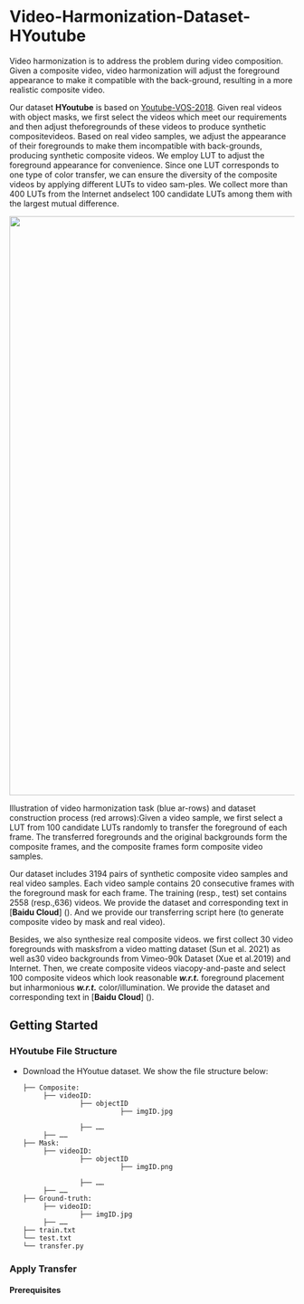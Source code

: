 # Video-Harmonization-Dataset-HYoutube
Video harmonization is to address the problem during video composition. Given a composite video, video harmonization will adjust the foreground appearance to make it compatible with the back-ground, resulting in a more realistic composite video.

Our dataset **HYoutube** is based on [Youtube-VOS-2018](https://youtube-vos.org/challenge/2018/). Given real videos with object masks, we first select the videos which meet our requirements and then adjust theforegrounds of these videos to produce synthetic compositevideos. Based on real video samples, we adjust the appearance of their  foregrounds  to  make  them  incompatible  with  back-grounds,  producing  synthetic  composite  videos. We employ LUT to adjust the foreground appearance for convenience. Since one LUT corresponds to one type of color transfer, we can ensure the diversity of the composite videos by applying different LUTs to video sam-ples. We collect more than 400 LUTs from the Internet andselect 100 candidate LUTs among them with the largest mutual difference. 

<img src='Example/dataset_construct.png' align="center" width=1024>

Illustration of video harmonization task (blue ar-rows) and dataset construction process (red arrows):Given a video sample, we first select a LUT from 100 candidate LUTs randomly to transfer the foreground of each frame. The transferred foregrounds and the original backgrounds form the composite frames, and the composite frames form composite video samples.

Our dataset includes 3194 pairs of synthetic composite video samples and real video samples. Each video sample contains 20 consecutive frames with the foreground mask for each frame. The training (resp., test) set contains 2558 (resp.,636) videos. We provide the dataset and corresponding text in [**Baidu Cloud**] (). And we provide our transferring script here (to generate composite video by mask and real video).

Besides, we also synthesize  real  composite videos.  we  first  collect  30  video  foregrounds  with  masksfrom  a  video  matting  dataset  (Sun  et  al.  2021)  as  well  as30 video backgrounds from Vimeo-90k Dataset (Xue et al.2019)  and  Internet.  Then,  we  create  composite  videos  viacopy-and-paste and select 100 composite videos which look reasonable ***w.r.t.*** foreground  placement  but  inharmonious ***w.r.t.*** color/illumination.  We provide the dataset and corresponding text in [**Baidu Cloud**] ().






## Getting Started

### HYoutube File Structure
- Download the HYoutue dataset. We show the file structure below:

  ```
  ├── Composite: 
       ├── videoID: 
                ├── objectID
                          ├── imgID.jpg
                
                ├── ……
       ├── ……
  ├── Mask: 
       ├── videoID: 
                ├── objectID
                          ├── imgID.png
                
                ├── ……
       ├── ……
  ├── Ground-truth: 
       ├── videoID: 
                ├── imgID.jpg
       ├── ……
  ├── train.txt
  └── test.txt
  └── transfer.py
  ```
  
### Apply Transfer
#### Prerequisites


